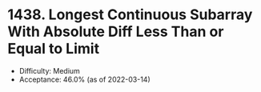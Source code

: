 # 1438. Longest Continuous Subarray With Absolute Diff Less Than or Equal to Limit
- Difficulty: Medium
- Acceptance: 46.0% (as of 2022-03-14)
